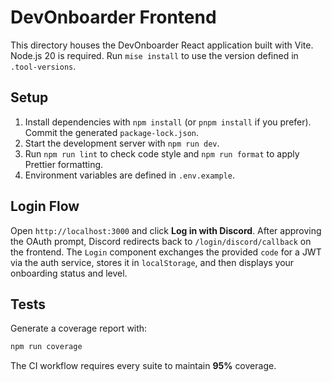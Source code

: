 # DevOnboarder Frontend

This directory houses the DevOnboarder React application built with Vite.
Node.js 20 is required. Run `mise install` to use the version defined in `.tool-versions`.

## Setup
1. Install dependencies with `npm install` (or `pnpm install` if you prefer). Commit the generated `package-lock.json`.
2. Start the development server with `npm run dev`.
3. Run `npm run lint` to check code style and `npm run format` to apply Prettier formatting.
4. Environment variables are defined in `.env.example`.

## Login Flow

Open `http://localhost:3000` and click **Log in with Discord**.
After approving the OAuth prompt, Discord redirects back to
`/login/discord/callback` on the frontend. The `Login` component exchanges the
provided `code` for a JWT via the auth service, stores it in `localStorage`, and
then displays your onboarding status and level.

## Tests

Generate a coverage report with:

```bash
npm run coverage
```

The CI workflow requires every suite to maintain **95%** coverage.
